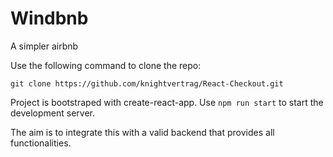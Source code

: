 # Windbnb

A simpler airbnb

Use the following command to clone the repo:

```
git clone https://github.com/knightvertrag/React-Checkout.git
```

Project is bootstraped with create-react-app.
Use `npm run start` to start the development server.

The aim is to integrate this with a valid backend that provides all functionalities.
